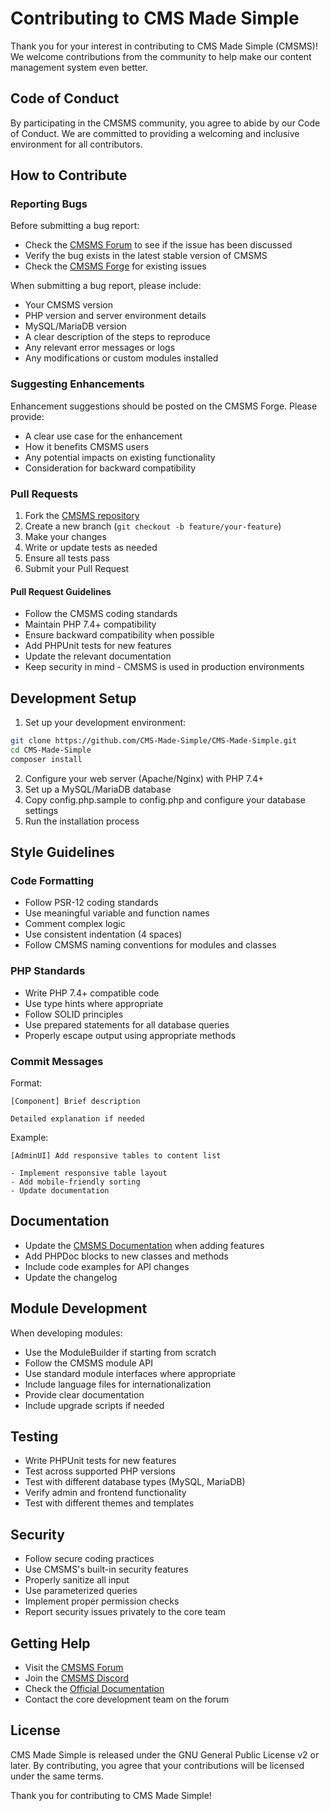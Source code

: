 # Contributing to CMS Made Simple

Thank you for your interest in contributing to CMS Made Simple (CMSMS)! We welcome contributions from the community to help make our content management system even better.

## Code of Conduct

By participating in the CMSMS community, you agree to abide by our Code of Conduct. We are committed to providing a welcoming and inclusive environment for all contributors.

## How to Contribute

### Reporting Bugs

Before submitting a bug report:
- Check the [CMSMS Forum](https://forum.cmsmadesimple.org) to see if the issue has been discussed
- Verify the bug exists in the latest stable version of CMSMS
- Check the [CMSMS Forge](https://dev.cmsmadesimple.org) for existing issues

When submitting a bug report, please include:
- Your CMSMS version
- PHP version and server environment details
- MySQL/MariaDB version
- A clear description of the steps to reproduce
- Any relevant error messages or logs
- Any modifications or custom modules installed

### Suggesting Enhancements

Enhancement suggestions should be posted on the CMSMS Forge. Please provide:
- A clear use case for the enhancement
- How it benefits CMSMS users
- Any potential impacts on existing functionality
- Consideration for backward compatibility

### Pull Requests

1. Fork the [CMSMS repository](https://github.com/CMS-Made-Simple/CMS-Made-Simple)
2. Create a new branch (`git checkout -b feature/your-feature`)
3. Make your changes
4. Write or update tests as needed
5. Ensure all tests pass
6. Submit your Pull Request

#### Pull Request Guidelines

- Follow the CMSMS coding standards
- Maintain PHP 7.4+ compatibility
- Ensure backward compatibility when possible
- Add PHPUnit tests for new features
- Update the relevant documentation
- Keep security in mind - CMSMS is used in production environments

## Development Setup

1. Set up your development environment:

```bash
git clone https://github.com/CMS-Made-Simple/CMS-Made-Simple.git
cd CMS-Made-Simple
composer install
```

2. Configure your web server (Apache/Nginx) with PHP 7.4+
3. Set up a MySQL/MariaDB database
4. Copy config.php.sample to config.php and configure your database settings
5. Run the installation process

## Style Guidelines

### Code Formatting

- Follow PSR-12 coding standards
- Use meaningful variable and function names
- Comment complex logic
- Use consistent indentation (4 spaces)
- Follow CMSMS naming conventions for modules and classes

### PHP Standards

- Write PHP 7.4+ compatible code
- Use type hints where appropriate
- Follow SOLID principles
- Use prepared statements for all database queries
- Properly escape output using appropriate methods

### Commit Messages

Format:
```
[Component] Brief description

Detailed explanation if needed
```

Example:
```
[AdminUI] Add responsive tables to content list

- Implement responsive table layout
- Add mobile-friendly sorting
- Update documentation
```

## Documentation

- Update the [CMSMS Documentation](https://docs.cmsmadesimple.org) when adding features
- Add PHPDoc blocks to new classes and methods
- Include code examples for API changes
- Update the changelog

## Module Development

When developing modules:
- Use the ModuleBuilder if starting from scratch
- Follow the CMSMS module API
- Use standard module interfaces where appropriate
- Include language files for internationalization
- Provide clear documentation
- Include upgrade scripts if needed

## Testing

- Write PHPUnit tests for new features
- Test across supported PHP versions
- Test with different database types (MySQL, MariaDB)
- Verify admin and frontend functionality
- Test with different themes and templates

## Security

- Follow secure coding practices
- Use CMSMS's built-in security features
- Properly sanitize all input
- Use parameterized queries
- Implement proper permission checks
- Report security issues privately to the core team

## Getting Help

- Visit the [CMSMS Forum](https://forum.cmsmadesimple.org)
- Join the [CMSMS Discord](https://discord.gg/247wcY8)
- Check the [Official Documentation](https://docs.cmsmadesimple.org)
- Contact the core development team on the forum

## License

CMS Made Simple is released under the GNU General Public License v2 or later. By contributing, you agree that your contributions will be licensed under the same terms.

Thank you for contributing to CMS Made Simple!
